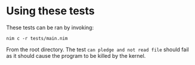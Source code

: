 # Using these tests

These tests can be ran by invoking:

`nim c -r tests/main.nim`

From the root directory. The test `can pledge and not read file` should fail as it should cause the program to be killed by the kernel.